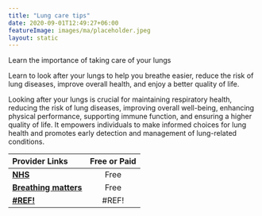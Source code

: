 ```yaml
---
title: "Lung care tips"
date: 2020-09-01T12:49:27+06:00
featureImage: images/ma/placeholder.jpeg
layout: static
---
```


Learn the importance of taking care of your lungs

Learn to look after your lungs to help you breathe easier, reduce the risk of lung diseases, improve overall health, and enjoy a better quality of life.

Looking after your lungs is crucial for maintaining respiratory health, reducing the risk of lung diseases, improving overall well-being, enhancing physical performance, supporting immune function, and ensuring a higher quality of life. It empowers individuals to make informed choices for lung health and promotes early detection and management of lung-related conditions.

| Provider Links      | Free or Paid  |  
| :-----------          | :--------------:      |  
| [**NHS**](https://www.southeastclinicalnetworks.nhs.uk/loveyourlungs/) | Free | 
| [**Breathing matters**](https://www.breathingmatters.co.uk/about/love-your-lungs/) | Free  | 
| [**#REF!**](#REF!) | #REF! | 
  

<br/><br/>







